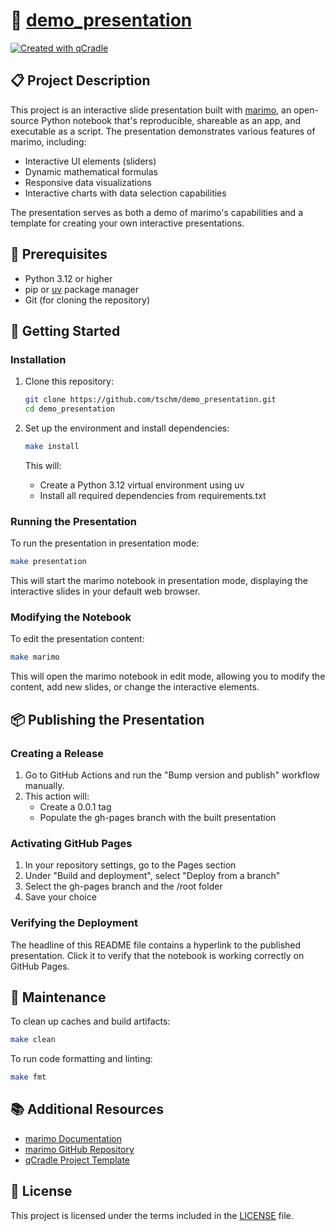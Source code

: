 # 📄 [demo_presentation](https://tschm.github.io/demo_presentation)

[![Created with qCradle](https://img.shields.io/badge/Created%20with-qCradle-blue?style=flat-square)](https://github.com/tschm/presentation)

## 📋 Project Description

This project is an interactive slide presentation built with
[marimo](https://github.com/marimo-team/marimo),
an open-source Python notebook that's reproducible,
shareable as an app, and executable as a script.
The presentation demonstrates various features of marimo, including:

- Interactive UI elements (sliders)
- Dynamic mathematical formulas
- Responsive data visualizations
- Interactive charts with data selection capabilities

The presentation serves as both a demo of marimo's capabilities and a
template for creating your own interactive presentations.

## 🔧 Prerequisites

- Python 3.12 or higher
- pip or [uv](https://astral.sh/uv) package manager
- Git (for cloning the repository)

## 🚀 Getting Started

### Installation

1. Clone this repository:

   ```bash
   git clone https://github.com/tschm/demo_presentation.git
   cd demo_presentation
   ```

2. Set up the environment and install dependencies:

   ```bash
   make install
   ```

   This will:

   - Create a Python 3.12 virtual environment using uv
   - Install all required dependencies from requirements.txt

### Running the Presentation

To run the presentation in presentation mode:

```bash
make presentation
```

This will start the marimo notebook in presentation mode,
displaying the interactive slides in your default web browser.

### Modifying the Notebook

To edit the presentation content:

```bash
make marimo
```

This will open the marimo notebook in edit mode,
allowing you to modify the content, add new slides, or change the interactive elements.

## 📦 Publishing the Presentation

### Creating a Release

1. Go to GitHub Actions and run the "Bump version and publish" workflow manually.
2. This action will:
   - Create a 0.0.1 tag
   - Populate the gh-pages branch with the built presentation

### Activating GitHub Pages

1. In your repository settings, go to the Pages section
2. Under "Build and deployment", select "Deploy from a branch"
3. Select the gh-pages branch and the /root folder
4. Save your choice

### Verifying the Deployment

The headline of this README file contains a
hyperlink to the published presentation. Click it to verify that the
notebook is working correctly on GitHub Pages.

## 🧹 Maintenance

To clean up caches and build artifacts:

```bash
make clean
```

To run code formatting and linting:

```bash
make fmt
```

## 📚 Additional Resources

- [marimo Documentation](https://docs.marimo.io/)
- [marimo GitHub Repository](https://github.com/marimo-team/marimo)
- [qCradle Project Template](https://github.com/tschm/presentation)

## 📄 License

This project is licensed under the terms included in the [LICENSE](LICENSE) file.

